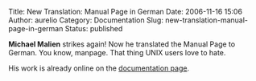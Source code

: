 Title: New Translation: Manual Page in German
Date: 2006-11-16 15:06
Author: aurelio
Category: Documentation
Slug: new-translation-manual-page-in-german
Status: published

**Michael Malien** strikes again! Now he translated the Manual Page to
German. You know, manpage. That thing UNIX users love to hate.

His work is already online on the [documentation
page](http://txt2tags.sourceforge.net/docs.html).
